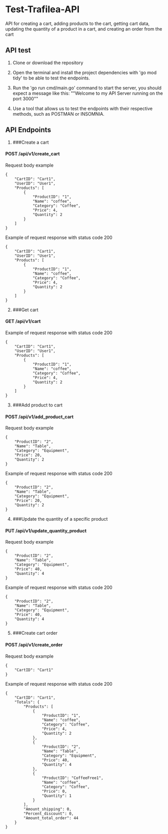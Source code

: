 # Test-Trafilea-API

API for creating a cart, adding products to the cart, getting cart data, updating the quantity of a product in a cart, and creating an order from the cart

## API test

1. Clone or download the repository

2. Open the terminal and install the project dependencies with 'go mod tidy' to be able to test the endpoints.

3. Run the 'go run cmd/main.go' command to start the server, you should expect a message like this:
    ""Welcome to my API
    Server running on the port 3000""

4. Use a tool that allows us to test the endpoints with their respective methods, such as POSTMAN or INSOMNIA.



##  API Endpoints

1.   ###Create a cart

#### POST /api/v1/create_cart

Request body example

~~~
{
    "CartID": "Cart1",
    "UserID": "User1",
    "Products": [
        {
            "ProductID": "1",
            "Name": "coffee",
            "Category": "Coffee",
            "Price": 4,
            "Quantity": 2
        }
    ]
}
~~~

Example of request response with status code 200

~~~
{
    "CartID": "Cart1",
    "UserID": "User1",
    "Products": [
        {
            "ProductID": "1",
            "Name": "coffee",
            "Category": "Coffee",
            "Price": 4,
            "Quantity": 2
        }
    ]
}
~~~


2. ###Get cart 

#### GET /api/v1/cart

Example of request response with status code 200
~~~
{
    "CartID": "Cart1",
    "UserID": "User1",
    "Products": [
        {
            "ProductID": "1",
            "Name": "coffee",
            "Category": "Coffee",
            "Price": 4,
            "Quantity": 2
        }
    ]
}
~~~

3. ###Add product to cart

#### POST /api/v1/add_product_cart

Request body example

~~~
{
    "ProductID": "2",
    "Name": "Table",
    "Category": "Equipment",
    "Price": 20,
    "Quantity": 2
}
~~~

Example of request response with status code 200

~~~
{
    "ProductID": "2",
    "Name": "Table",
    "Category": "Equipment",
    "Price": 20,
    "Quantity": 2
}
~~~

4. ###Update the quantity of a specific product

#### PUT /api/v1/update_quantity_product

Request body example

~~~
{
    "ProductID": "2",
    "Name": "Table",
    "Category": "Equipment",
    "Price": 40,
    "Quantity": 4
}
~~~

Example of request response with status code 200

~~~
{
    "ProductID": "2",
    "Name": "Table",
    "Category": "Equipment",
    "Price": 40,
    "Quantity": 4
}
~~~

5. ###Create cart order

#### POST /api/v1/create_order

Request body example

~~~
{
    "CartID": "Cart1"
}
~~~

Example of request response with status code 200

~~~
{
    "CartID": "Cart1",
    "Totals": {
        "Products": [
            {
                "ProductID": "1",
                "Name": "coffee",
                "Category": "Coffee",
                "Price": 4,
                "Quantity": 2
            },
            {
                "ProductID": "2",
                "Name": "Table",
                "Category": "Equipment",
                "Price": 40,
                "Quantity": 4
            },
            {
                "ProductID": "CoffeeFree1",
                "Name": "coffee",
                "Category": "Coffee",
                "Price": 0,
                "Quantity": 1
            }
        ],
        "Amount_shipping": 0,
        "Percent_discount": 0,
        "Amount_total_order": 44
    }
}
~~~
